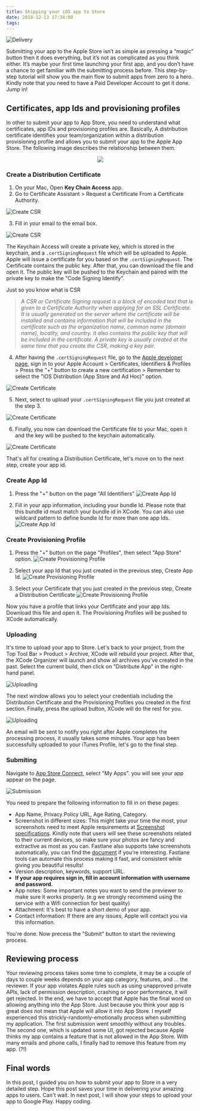 ```yaml
---
title: Shipping your iOS app to Store
date: 2018-12-13 17:34:08
tags:
---
```

![](/Post-Resources/Delivery/delivery.png "Delivery")

Submitting your app to the Apple Store isn’t as simple as pressing a “magic” button then it does everything, but it’s not as complicated as you think either. It’s maybe your first time launching your first app, and you don’t have a chance to get familiar with the submitting process before. This step-by-step tutorial will show you the main flow to submit apps from zero to a hero. Kindly note that you need to have a Paid Developer Account to get it done.
Jump in!
<!-- more --> 
## Certificates, app Ids and provisioning profiles
In other to submit your app to App Store, you need to understand what certificates, app IDs and provisioning profiles are. Basically, A distribution certificate identifies your team/organization within a distribution provisioning profile and allows you to submit your app to the Apple App Store. The following image describes the relationship between them.

<div style="text-align:center">
<img src="/Post-Resources/Delivery/Certificates.png" />
</div>

### Create a Distribution Certificate
1. On your Mac, Open **Key Chain Access** app.
2. Go to Certificate Assistant > Request a Certificate From a Certificate Authority.

![](/Post-Resources/Delivery/Generate_P12_1.png "Create CSR")

3. Fill in your email to the email box.

![](/Post-Resources/Delivery/Generate_P12_3.png "Create CSR")

The Keychain Access will create a private key, which is stored in the keychain, and a `.certSigningRequest` file which will be uploaded to Apple. Apple will issue a certificate for you based on the `.certSigningRequest`. The Certificate contains the public key. After that, you can download the file and open it. The public key will be pushed to the Keychain and paired with the private key to make the "Code Signing Identify".

Just so you know what is CSR
>*A CSR or Certificate Signing request is a block of encoded text that is given to a Certificate Authority when applying for an SSL Certificate. It is usually generated on the server where the certificate will be installed and contains information that will be included in the certificate such as the organization name, common name (domain name), locality, and country. It also contains the public key that will be included in the certificate. A private key is usually created at the same time that you create the CSR, making a key pair.*

4. After having the `.certSigningRequest` file, go to the [Apple developer page](https://developer.apple.com), sign in to your Apple Account > Certificates, Identifiers & Profiles > Press the "+" button to create a new certification > Remember to select the "iOS Distribution (App Store and Ad Hoc)" option.

![](/Post-Resources/Delivery/Create_Certificate_1.png "Create Certificate")

5. Next, select to upload your `.certSigningRequest` file you just created at the step 3.

![](/Post-Resources/Delivery/Create_Certificate_2.png "Create Certificate")

6. Finally, you now can download the Certificate file to your Mac, open it and the key will be pushed to the keychain automatically.

![](/Post-Resources/Delivery/Create_Certificate_3.png "Create Certificate")

That's all for creating a Distribution Certificate, let's move on to the next step, create your app id.

### Create App Id
1. Press the "+" button on the page "All Identifiers"
![](/Post-Resources/Delivery/Create_App_Id_1.png "Create App Id")

2. Fill in your app information, including your bundle Id. Please note that this bundle id must match your bundle id in XCode. You can also use wildcard pattern to define bundle Id for more than one app Ids.
![](/Post-Resources/Delivery/Create_App_Id_2.png "Create App Id")

### Create Provisioning Profile
1. Press the "+" button on the page "Profiles", then select "App Store" option.
![](/Post-Resources/Delivery/Provisioning_Profile_1.png "Create Provisioning Profile")

2. Select your app Id that you just created in the previous step, Create App Id.
![](/Post-Resources/Delivery/Provisioning_Profile_2.png "Create Provisioning Profile")

3. Select your Certificate that you just created in the previous step, Create a Distribution Certificate
![](/Post-Resources/Delivery/Provisioning_Profile_3.png "Create Provisioning Profile")

Now you have a profile that links your Certificate and your app Ids. Download this file and open it. The Provisioning Profiles will be pushed to XCode automatically.

### Uploading
It's time to upload your app to Store. 
Let's back to your project, from the Top Tool Bar > Product > Archive, XCode will rebuild your project. After that, the XCode Organizer will launch and show all archives you've created in the past.
Select the current build, then click on "Distribute App" in the right-hand panel.

![](/Post-Resources/Delivery/Uploading_1.png "Uploading")

The next window allows you to select your credentials including the Distribution Certificate and the Provisioning Profiles you created in the first section. Finally, press the upload button, XCode will do the rest for you.

![](/Post-Resources/Delivery/Uploading_2.png "Uploading")

An email will be sent to notify you right after Apple completes the processing process, it usually takes some minutes. 
Your app has been successfully uploaded to your iTunes Profile, let's go to the final step.

### Submiting
Navigate to [App Store Connect](https://appstoreconnect.apple.com), select "My Apps". you will see your app appear on the page.

![](/Post-Resources/Delivery/Submission.png "Submission")

You need to prepare the following information to fill in on these pages:
- App Name, Privacy Policy URL, Age Rating, Category.
- Screenshot in different sizes: This might take your time the most, your screenshots need to meet Apple requirements at [Screenshot specifications](https://help.apple.com/app-store-connect/#/devd274dd925). Kindly note that users will see these screenshots related to their current devices, so make sure your photos are fancy and extractive as most as you can. Fastlane also supports take screenshots automatically, you can find the [document](https://docs.fastlane.tools/getting-started/ios/screenshots/) if you're interesting. Fastlane tools can automate this process making it fast, and consistent while giving you beautiful results!
- Version description, keywords, support URL.
- **If your app requires sign in, fill in account information with username and password.**
- App notes: Some important notes you want to send the previewer to make sure it works properly. (e.g we strongly recommend using the service with a Wifi connection for best quality)
- Attachment: It's best to have a short demo of your app.
- Contact information: If there are any issues, Apple will contact you via this information.

You're done. Now precess the "Submit" button to start the reviewing process. 

## Reviewing process
Your reviewing process takes some time to complete, it may be a couple of days to couple weeks depends on your app category, features, and ... the reviewer.
If your app violates Apple rules such as using unapproved private APIs, lack of permission description, crashing or poor performance, it will get rejected. In the end, we have to accept that Apple has the final word on allowing anything into the App Store. Just because you think your app is great does not mean that Apple will allow it into App Store. I myself experienced this strickly-randomly-emotionally process when submitting my application. The first submission went smoothly without any troubles. The second one, which is updated some UI, got rejected because  Apple thinks my app contains a feature that is not allowed in the App Store. With many emails and phone calls, I finally had to remove this feature from my app. (?!)

## Final words
In this post, I guided you on how to submit your app to Store in a very detailed step. Hope this post saves your time in delivering your amazing apps to users. Can't wait.
In next post, I will show your steps to upload your app to Google Play.
Happy coding.